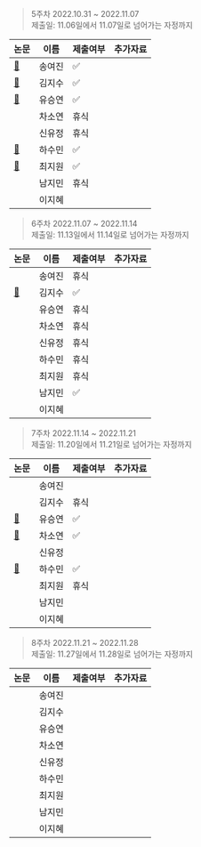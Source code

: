 > 5주차 2022.10.31 ~ 2022.11.07  
> 제출일: 11.06일에서 11.07일로 넘어가는 자정까지

논문|이름|제출여부|추가자료  
|------|---|---|---|
|[:book:](https://arxiv.org/pdf/1502.03167.pdf)|송여진|:white_check_mark:|
|[:book:](https://arxiv.org/pdf/1412.6980.pdf)|김지수|:white_check_mark:|
|[:book:](https://ieeexplore.ieee.org/document/8474620)|유승연|:white_check_mark:|
||차소연|휴식|
||신유정|휴식|
|[:book:](https://arxiv.org/pdf/1505.04597.pdf)|하수민|:white_check_mark:|
|[:book:](https://www-riss-kr-ssl.access.ewha.ac.kr/search/detail/DetailView.do?p_mat_type=1a0202e37d52c72d&control_no=df634c7a89f6d1d3b36097776a77e665&keyword=varx)|최지원|:white_check_mark:|
||남지민|휴식|
||이지혜||

  
> 6주차 2022.11.07 ~ 2022.11.14  
> 제출일: 11.13일에서 11.14일로 넘어가는 자정까지

논문|이름|제출여부|추가자료  
|------|---|---|---|
||송여진|휴식|
|[:book:](https://openaccess.thecvf.com/content_cvpr_2017/papers/Nah_Deep_Multi-Scale_Convolutional_CVPR_2017_paper.pdf)|김지수|:white_check_mark:|
||유승연|휴식|
||차소연|휴식|
||신유정|휴식|
||하수민|휴식|
||최지원|휴식|
||남지민|:white_check_mark:|
||이지혜||

> 7주차 2022.11.14 ~ 2022.11.21  
> 제출일: 11.20일에서 11.21일로 넘어가는 자정까지

논문|이름|제출여부|추가자료  
|------|---|---|---|
||송여진||
||김지수|휴식|
|[:book:](https://ieeexplore.ieee.org/document/7298935)|유승연|:white_check_mark:|
|[:book:](https://proceedings.neurips.cc/paper/2012/file/c399862d3b9d6b76c8436e924a68c45b-Paper.pdf)|차소연|:white_check_mark:|
||신유정||
|[:book:](https://arxiv.org/pdf/1906.08172.pdf)|하수민|:white_check_mark:|
||최지원|휴식|
||남지민||
||이지혜||

> 8주차 2022.11.21 ~ 2022.11.28  
> 제출일: 11.27일에서 11.28일로 넘어가는 자정까지

논문|이름|제출여부|추가자료  
|------|---|---|---|
||송여진||
||김지수||
||유승연||
||차소연||
||신유정||
||하수민||
||최지원||
||남지민||
||이지혜||

